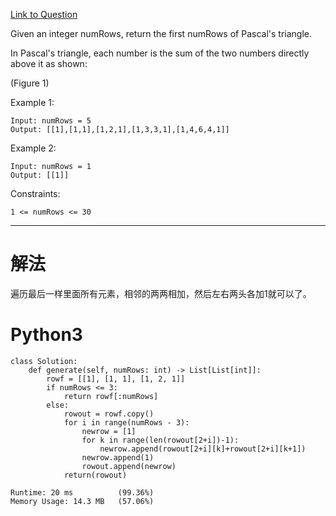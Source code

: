 [Link to Question](https://leetcode.com/explore/interview/card/top-interview-questions-easy/99/others/601/)




Given an integer numRows, return the first numRows of Pascal's triangle.

In Pascal's triangle, each number is the sum of the two numbers directly above it as shown:

(Figure 1)
 

Example 1:
```
Input: numRows = 5
Output: [[1],[1,1],[1,2,1],[1,3,3,1],[1,4,6,4,1]]
```
Example 2:
```
Input: numRows = 1
Output: [[1]]
 ```

Constraints:
```
1 <= numRows <= 30
```

-----
# 解法
遍历最后一样里面所有元素，相邻的两两相加，然后左右两头各加1就可以了。

# Python3
```python3
class Solution:
    def generate(self, numRows: int) -> List[List[int]]:
        rowf = [[1], [1, 1], [1, 2, 1]]
        if numRows <= 3:
            return rowf[:numRows]
        else:
            rowout = rowf.copy()
            for i in range(numRows - 3):
                newrow = [1]
                for k in range(len(rowout[2+i])-1):
                    newrow.append(rowout[2+i][k]+rowout[2+i][k+1])
                newrow.append(1)
                rowout.append(newrow)
            return(rowout)

Runtime: 20 ms          (99.36%)
Memory Usage: 14.3 MB   (57.06%)
```